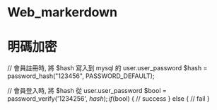 # Web_markerdown

# 明碼加密

// 會員註冊時, 將 $hash 寫入到 mysql 的 user.user_password 
 $hash = password_hash("123456", PASSWORD_DEFAULT);
  

  // 會員登入時, 將 $hash 從 user.user_password
  $bool = password_verify('1234256', $hash);
  if($bool) {
   // success
  } else {
   // fail
  }
